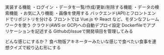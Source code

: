 実装する機能
・ログイン
・データを一覧/作成/更新/削除する機能
・データの検索機能
・お気に入り機能
・画像を使用する
バックエンド(API)とフロントエンドでリポジトリを分ける
フロントでは Vue.js や React など、モダンなフレームワークを使う
クラウド(AWS or GCP)への自動デプロイ設定
Dockerfileでアプリケーションを記述する
GithubのIssueで開発項目を管理してみる


どんな感じにするか？
食べ物版アキネーターみたいな感じで食べたい食事を連想クイズで絞り込む形にする
